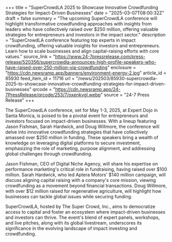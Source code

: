 +++
title = "SuperCrowdLA 2025 to Showcase Innovative Crowdfunding Strategies for Impact-Driven Businesses"
date = "2025-03-07T08:00:32Z"
draft = false
summary = "The upcoming SuperCrowdLA conference will highlight transformative crowdfunding approaches with insights from leaders who have collectively raised over $250 million, offering valuable strategies for entrepreneurs and investors in the impact sector."
description = "SuperCrowdLA conference featuring top experts in impact crowdfunding, offering valuable insights for investors and entrepreneurs. Learn how to scale businesses and align capital-raising efforts with core values."
source_link = "https://www.24-7pressrelease.com/press-release/520356/supercrowdla-announces-high-profile-speakers-who-have-raised-over-250-million-via-crowdfunding"
enclosure = "https://cdn.newsramp.app/banners/environment-energy-2.jpg"
article_id = 85930
feed_item_id = 11716
url = "/news/202503/85930-supercrowdla-2025-to-showcase-innovative-crowdfunding-strategies-for-impact-driven-businesses"
qrcode = "https://cdn.newsramp.app/24-7PressRelease/qrcode/253/7/oxenkvgl.webp"
source = "24-7 Press Release"
+++

<p>The SuperCrowdLA conference, set for May 1-3, 2025, at Expert Dojo in Santa Monica, is poised to be a pivotal event for entrepreneurs and investors focused on impact-driven businesses. With a lineup featuring Jason Fishman, Sarah Hardwick, and Doug Willmore, the conference will delve into innovative crowdfunding strategies that have collectively amassed over $250 million in funding. These speakers bring a wealth of knowledge on leveraging digital platforms to secure investment, emphasizing the role of marketing, purpose alignment, and addressing global challenges through crowdfunding.</p><p>Jason Fishman, CEO of Digital Niche Agency, will share his expertise on performance marketing's critical role in fundraising, having raised over $100 million. Sarah Hardwick, who led Aptera Motors' $140 million campaign, will discuss aligning capital raising with a company's core mission, viewing crowdfunding as a movement beyond financial transactions. Doug Willmore, with over $12 million raised for regenerative agriculture, will highlight how businesses can tackle global issues while securing funding.</p><p>SuperCrowdLA, hosted by The Super Crowd, Inc., aims to democratize access to capital and foster an ecosystem where impact-driven businesses and investors can thrive. The event's blend of expert panels, workshops, and live pitches, along with its global livestream, underscores its significance in the evolving landscape of impact investing and crowdfunding.</p>